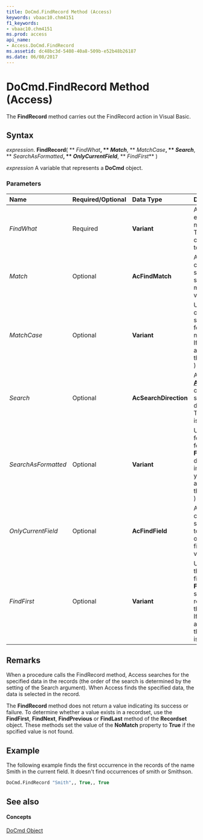 ```yaml
---
title: DoCmd.FindRecord Method (Access)
keywords: vbaac10.chm4151
f1_keywords:
- vbaac10.chm4151
ms.prod: access
api_name:
- Access.DoCmd.FindRecord
ms.assetid: dc48bc3d-5408-40a8-509b-e52b48b26187
ms.date: 06/08/2017
---
```



# DoCmd.FindRecord Method (Access)

The **FindRecord** method carries out the FindRecord action in Visual Basic.


## Syntax

 _expression_. **FindRecord**( ** _FindWhat_**, ** _Match_**, ** _MatchCase_**, ** _Search_**, ** _SearchAsFormatted_**, ** _OnlyCurrentField_**, ** _FindFirst_** )

 _expression_ A variable that represents a **DoCmd** object.


### Parameters



|**Name**|**Required/Optional**|**Data Type**|**Description**|
|:-----|:-----|:-----|:-----|
| _FindWhat_|Required|**Variant**|An expression that evaluates to text, a number, or a date. The expression contains the data to search for.|
| _Match_|Optional|**AcFindMatch**|An **[AcFindMatch](acfindmatch-enumeration-access.md)** constant that specifies where to search for the match. The default value is **acEntire**.|
| _MatchCase_|Optional|**Variant**|Use **True** for a case-sensitive search and **False** for a search that's not case-sensitive. If you leave this argument blank, the default ( **False** ) is assumed.|
| _Search_|Optional|**AcSearchDirection**|An **[AcSearchDirection](acsearchdirection-enumeration-access.md)** constant that specifies the direction to search. The default value is **acSearchAll**.|
| _SearchAsFormatted_|Optional|**Variant**|Use **True** to search for data as it's formatted and **False** to search for data as it's stored in the database. If you leave this argument blank, the default ( **False** ) is assumed.|
| _OnlyCurrentField_|Optional|**AcFindField**|An **[AcFindField](acfindfield-enumeration-access.md)** constant that specifies whether to search all fields, or only the current field. The default value is **acCurrent**.|
| _FindFirst_|Optional|**Variant**|Use **True** to start the search at the first record. Use **False** to start the search at the record following the current record. If you leave this argument blank, the default ( **True** ) is assumed.|

## Remarks

When a procedure calls the FindRecord method, Access searches for the specified data in the records (the order of the search is determined by the setting of the Search argument). When Access finds the specified data, the data is selected in the record.

The **FindRecord** method does not return a value indicating its success or failure. To determine whether a value exists in a recordset, use the **FindFirst**, **FindNext**, **FindPrevious** or **FindLast** method of the **Recordset** object. These methods set the value of the **NoMatch** property to **True** if the spcified value is not found.


## Example

The following example finds the first occurrence in the records of the name Smith in the current field. It doesn't find occurrences of smith or Smithson.


```vb
DoCmd.FindRecord "Smith",, True,, True
```


## See also


#### Concepts


[DoCmd Object](docmd-object-access.md)

